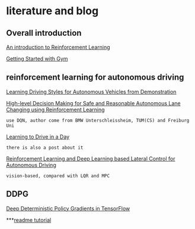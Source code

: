 # literature and blog

## Overall introduction
[An introduction to Reinforcement Learning](https://www.freecodecamp.org/news/an-introduction-to-reinforcement-learning-4339519de419/)

[Getting Started with Gym](https://gym.openai.com/docs/)

## reinforcement learning for autonomous driving
[Learning Driving Styles for Autonomous Vehicles from Demonstration](http://ais.informatik.uni-freiburg.de/publications/papers/kuderer15icra.pdf)



[High-level Decision Making for Safe and Reasonable Autonomous Lane Changing using Reinforcement Learning](http://mediatum.ub.tum.de/doc/1454224/712763187208.pdf)

    use DQN, author come from BMW Unterschleissheim, TUM(CS) and Freiburg Uni


[Learning to Drive in a Day](https://arxiv.org/pdf/1807.00412.pdf)

    there is also a post about it
    
    
    
[Reinforcement Learning and Deep Learning based Lateral Control for Autonomous Driving ](https://arxiv.org/pdf/1810.12778.pdf)

    vision-based, compared with LQR and MPC
    



 ## DDPG

[Deep Deterministic Policy Gradients in TensorFlow](https://pemami4911.github.io/blog/2016/08/21/ddpg-rl.html)







***[readme tutorial](https://github.com/guodongxiaren/README#readme)
